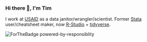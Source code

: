 ### Hi there 👋, I'm Tim

I work at [USAID](https://www.usaid.gov/global-health/health-areas/hiv-and-aids) as a data janitor/wrangler/scientist. Former [Stata](https://www.stata.com/bookstore/stata-cheat-sheets/) user/cheatsheet maker, now [R-Studio](https://rstudio.com/) + [tidyverse](https://www.tidyverse.org/).    

![ForTheBadge powered-by-responsiblity](https://forthebadge.com/images/badges/powered-by-responsibility.svg)

<!--
**tessam30/tessam30** is a ✨ _special_ ✨ repository because its `README.md` (this file) appears on your GitHub profile.

Here are some ideas to get you started:

- 🔭 I’m currently working on ...
- 🌱 I’m currently learning ...
- 👯 I’m looking to collaborate on ...
- 🤔 I’m looking for help with ...
- 💬 Ask me about ...
- 📫 How to reach me: ...
- 😄 Pronouns: ...
- ⚡ Fun fact: ...
-->
